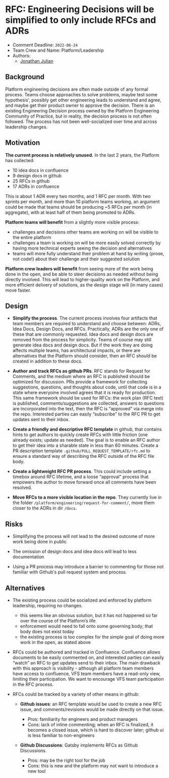 # RFC: Engineering Decisions will be simplified to only include RFCs and ADRs

* Comment Deadline: `2022-06-24`
* Team Crew and Name: Platform/Leadership
* Authors:
  * [Jonathan Julian](https://github.com/jjulian)

## Background

Platform engineering decisions are often made outside of any formal process. Teams choose approaches to solve problems, maybe test some hypothesis', possibly get other engineering leads to understand and agree, and maybe get their product owner to approve the decision. 
There is an existing Engineering Decision process owned by the Platform Engineering Community of Practice, but in reality, the decision process is not often followed. The process has not been well-socialized over time and across leadership changes. 

## Motivation

**The current process is relatively unused.** In the last 2 years, the Platform has collected:

* 10 idea docs in confluence
* 9 design docs in github
* 25 RFCs in github
* 17 ADRs in confluence

This is about 1 ADR every two months, and 1 RFC per month. With two sprints per month, and more than 10 platform teams working, an argument could be made that teams should be producing ~5 RFCs per month (in aggregate), with at least half of them being promoted to ADRs.

**Platform teams will benefit** from a slightly more visible process:

* challenges and decisions other teams are working on will be visible to the entire platform
* challenges a team is working on will be more easily solved correctly by having more technical experts seeing the decision and alternatives
* teams will more fully understand their problem at hand by writing (prose, not code!) about their challenge and their suggested solution

**Platform crew leaders will benefit** from seeing more of the work being done in the open, and be able to steer decisions as needed without being directly involved. This will lead to higher-quality work on the Platform, and more efficient delivery of solutions, as the design stage will (in many cases) move faster.

## Design

* **Simplify the process**. The current process involves four artifacts that team members are required to understand and choose between: ADRs, Idea Docs, Design Docs, and RFCs. Practically, ADRs are the only one of these that are commonly requested. 
Idea docs and design docs are removed from the process for simplicity. Teams of course may still generate idea docs and design docs. But if the work they are doing affects multiple teams, has architectural impacts, or there are alternatives that the Platform should consider, then an RFC should be created in addition to these docs.

* **Author and track RFCs as github PRs**. RFC stands for Request for Comments, and the medium where an RFC is published should be optimized for discussion. PRs provide a framework for collecting suggestions, questions, and thoughts about code, until that code is in a state where everyoine involved agrees that it is ready for production. This same framework should be used for RFCs: the work plan (RFC text) is published, comments/suggestions are collected, answers to questions are incorporated into the text, then the RFC is “approved” via merge into the repo. Interested parties can easily “subscribe” to the RFC PR to get updates sent to their inbox.

* **Create a friendly and descriptive RFC template** in github, that contains hints to get authors to quickly create RFCs with little friction (one already exists; update as needed). The goal is to enable an RFC author to get their idea into a sharable state in less than 60 minutes. Create a PR description template `.github/PULL_REQUEST_TEMPLATE/rfc.md` to ensure a standard way of describing the RFC outside of the RFC file body.

* **Create a lightweight RFC PR process**. This could include setting a timebox around RFC lifetime, and a loose “approval” process that empowers the author to move forward once all comments have been resolved.

* **Move RFCs to a more visible location in the repo**. They currently live in the folder `/platform/engineering/request-for-comment/`, move them closer to the ADRs in dir `/docs`.


## Risks

* Simplifying the process will not lead to the desired outcome of more work being done in public

* The omission of design docs and idea docs will lead to less documentation

* Using a PR process may introduce a barrier to commenting for those not familiar with Github's pull request system and process.

## Alternatives

* The existing process could be socialized and enforced by platform leadership, requiring no changes.
  * this seems like an obvious solution, but it has not happened so far over the course of the Platform’s life
  * enforcement would need to fall onto some governing body; that body does not exist today
  * the existing process is too complex for the simple goal of doing more work in the open, as stated above

* RFCs could be authored and tracked in Confluence. Confluence allows documents to be easily commented on, and interested parties can easily “watch” an RFC to get updates send to their inbox. The main drawback with this approach is visibility - although all platform team members have access to confluence, VFS team members have a read-only view, limiting their participation. We want to encourage VFS team participation in the RFC process.

* RFCs could be tracked by a variety of other means in github:

  * **Github issues**: an RFC template would be used to create a new RFC issue, and comments/revisions would be made directly on that issue.

    * Pros: familiarity for engineers and product managers
    * Cons: lack of inline commenting; when an RFC is finalized, it becomes a closed issue, which is hard to discover later; github ui is less familiar to non-engineers

  * **Github Discussions**: Gatsby implements RFCs as Github Discussions.

    * Pros: may be the right tool for the job
    * Cons: this is new and the platform may not want to introduce a new tool

